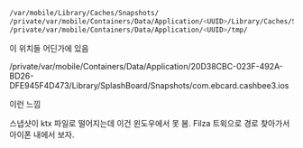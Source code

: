 
```bash
/var/mobile/Library/Caches/Snapshots/
/private/var/mobile/Containers/Data/Application/<UUID>/Library/Caches/Snapshots/
/private/var/mobile/Containers/Data/Application/<UUID>/tmp/
```

이 위치들 어딘가에 있음

/private/var/mobile/Containers/Data/Application/20D38CBC-023F-492A-BD26-DFE945F4D473/Library/SplashBoard/Snapshots/com.ebcard.cashbee3.ios

이런 느낌

스냅샷이 ktx 파일로 떨어지는데 이건 윈도우에서 못 봄. Filza 트윅으로 경로 찾아가서 아이폰 내에서 보자.